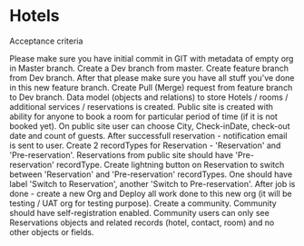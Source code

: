 # Hotels
Acceptance criteria

Please make sure you have initial commit in GIT with metadata of empty org in Master branch. 
	Create a Dev branch from master. Create feature branch from Dev branch. 
	After that please make sure you have all stuff you've done in this new feature branch. 
	Create Pull (Merge) request from feature branch to Dev branch.
Data model (objects and relations) to store Hotels / rooms / additional services / reservations is created.
Public site is created with ability for anyone to book a room for particular period of time (if it is not booked yet).
On public site user can choose City, Check-inDate, check-out date and count of guests.
After successfull reservation - notification email is sent to user.
Create 2 recordTypes for Reservation - 'Reservation' and 'Pre-reservation'. 
	Reservations from public site should have 'Pre-reservation' recordType.
Create lightning button on Reservation to switch between 'Reservation' and 'Pre-reservation' recordTypes. 
	One should have label 'Switch to Reservation', another 'Switch to Pre-reservation'.
	After job is done - create a new Org and Deploy all work done to this new org (it will be testing / UAT org for testing purpose).
Create a community. Community should have self-registration enabled. 
	Community users can only see Reservations objects and related records (hotel, contact, room) and no other objects or fields.